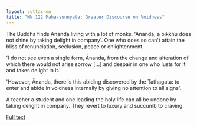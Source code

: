 ```yaml
---
layout: suttas-mn
title: "MN 122 Maha-sunnyata: Greater Discourse on Voidness"
---
```


The Buddha finds Ānanda living with a lot of monks. 'Ānanda, 
a bikkhu does not shine by taking delight in company'. One who 
does so can't attain the bliss of renunciation, seclusion, peace 
or enlightenment.  


'I do not see even a single form, Ānanda, from the change 
and alteration of which there would not arise sorrow [...] 
and despair in one who lusts for it and takes delight in it.'


'However, Ānanda, there is this abiding discovered by the 
Tathagata: to enter and abide in voidness internally by giving 
no attention to all signs'.


A teacher a student and one leading the holy life can all 
be undone by taking delight in company. They revert to luxury and 
succumb to craving.


[Full text](https://accesstoinsight.org/tipitaka/mn/mn.122.than.html)
